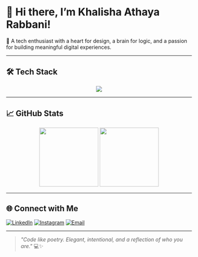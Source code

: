 # 👋 Hi there, I’m Khalisha Athaya Rabbani!

🌸 A tech enthusiast with a heart for design, a brain for logic, and a passion for building meaningful digital experiences.

---

## 🛠️ Tech Stack
<div align="center">
  <img src="https://skillicons.dev/icons?i=php,laravel,python,html,css,js,tailwind,git,vscode,mysql" />
</div>

---

## 📈 GitHub Stats
<div align="center">
  <img src="https://github-readme-stats.vercel.app/api?username=Khalll75&show_icons=true&theme=radical" height="160"/>
  <img src="https://github-readme-stats.vercel.app/api/top-langs/?username=Khalll75&layout=compact&theme=radical" height="160"/>
</div>

---

## 🌐 Connect with Me
[![LinkedIn](https://img.shields.io/badge/-LinkedIn-blue?style=flat-square&logo=linkedin&logoColor=white)](https://www.linkedin.com/in/khalisha7524/)
[![Instagram](https://img.shields.io/badge/-Instagram-E4405F?style=flat-square&logo=instagram&logoColor=white)](https://www.instagram.com/75khalisha/)
[![Email](https://img.shields.io/badge/-Email-D14836?style=flat-square&logo=gmail&logoColor=white)](mailto:khalishaathaya04@gmail.com)

---

> _"Code like poetry. Elegant, intentional, and a reflection of who you are."_ 💻✨
